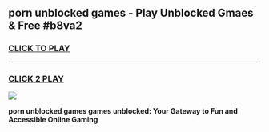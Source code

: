 
## porn unblocked games - Play Unblocked Gmaes & Free #b8va2
<h3>
<a href="https://premium.freeplayer.one?title=porn_unblocked_games&ref=03M">CLICK TO PLAY</a></h3>
<hr>

<h3>
<a href="https://premium.freeplayer.one?title=porn_unblocked_games&ref=03M">CLICK 2 PLAY</a>
  
</h3>

<a href="https://premium.freeplayer.one?title=porn_unblocked_games&ref=03M"><img src="https://clearcache.store/games.png"></a>


**porn unblocked games games unblocked: Your Gateway to Fun and Accessible Online Gaming**
